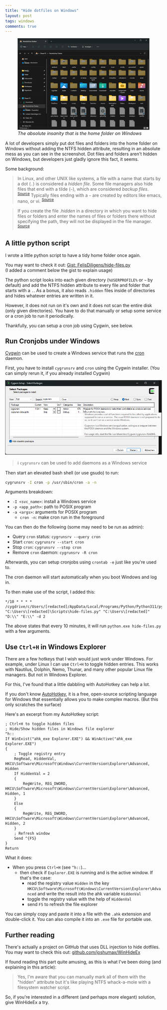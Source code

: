 ```yaml
---
title: "Hide dotfiles on Windows"
layout: post
tags: windows
comments: true
---
```


<figure>
    <img src="/assets/posts/all-those-folders.png">
    <figcaption style="font-size: 11pt; font-style: italic;">The absolute insanity that is the home folder on Windows</figcaption>
</figure>

A lot of developers simply put dot files and folders into the home folder on Windows without adding the NTFS hidden attribute, resulting in an absolute mess as you can see in the screenshot.
Dot files and folders aren't hidden on Windows, but developers just gladly ignore this fact, it seems.

Some background:

> In Linux, and other UNIX like systems, a file with a name that starts by a dot (`.`) is considered a _hidden file_. Some file managers also hide files that end with a tilde (`~`), which are considered _backup files_. <sup>[Source](https://github.com/brunonova/nautilus-hide)</sup> Typically files ending with a `~` are created by editors like emacs, nano, or vi. <sup>[Source](https://unix.stackexchange.com/a/76192)</sup>

> If you create the file _.hidden_ in a directory in which you want to hide files or folders and enter the names of files or folders there without specifying the path, they will not be displayed in the file manager. <sup>[Source](https://wiki.ubuntuusers.de/Versteckte_Dateien/)</sup>

## A little python script

I wrote a little python script to have a tidy home folder once again.

You may want to check it out: [Gist: FelisDiligens/hide-files.py](https://gist.github.com/FelisDiligens/9886ede399e3a321797b43ab53a371f9)  
(I added a comment below the gist to explain usage)

The python script looks into each given directory (`%USERPROFILE%` or `~` by default) and add the NTFS hidden attribute to every file and folder that starts with a `.`.
As a bonus, it also reads `.hidden` files inside of directories and hides whatever entries are written in it.

However, it does not run on it's own and it does not scan the entire disk (only given directories).
You have to do that manually or setup some service or a cron job to run it periodically.

Thankfully, you can setup a cron job using Cygwin, see below.


## Run Cronjobs under Windows

[Cygwin](https://www.cygwin.com/) can be used to create a Windows service that runs the [cron](https://en.wikipedia.org/wiki/Cron) daemon.

First, you have to install `cygrunsrv` and `cron` using the Cygwin installer. (You can simply rerun it, if you already installed Cygwin)

![](/assets/posts/cygwin-installer-cygrunsrv.png)

> ℹ️  `cygrunsrv` can be used to add daemons as a Windows service

Then start an elevated bash shell (or use gsudo) to run:
```bash
cygrunsrv -I cron -p /usr/sbin/cron -a -n
```

Arguments breakdown:
- `-I <svc_name>`: install a Windows service
- `-p <app_path>`: path to POSIX program
- `-a <args>`: arguments for POSIX program
	- `cron -n`: make cron run in the foreground

You can then do the following (some may need to be run as admin):
- Query `cron` status: `cygrunsrv --query cron`
- Start `cron`: `cygrunsrv --start cron`
- Stop `cron`: `cygrunsrv --stop cron`
- Remove `cron` daemon: `cygrunsrv -R cron`

Afterwards, you can setup cronjobs using `crontab -e` just like you're used to.

The cron daemon will start automatically when you boot Windows and log in.

To then make use of the script, I added this:

```
*/10 * * * * /cygdrive/c/Users/[redacted]/AppData/Local/Programs/Python/Python311/python "C:\Users\[redacted]\Scripts\hide-files.py" "C:\Users\[redacted]" "D:\\" "E:\\" -d 2
```

The above states that every 10 minutes, it will run `python.exe hide-files.py` with a few arguments.

## Use `Ctrl+H` in Windows Explorer

There are a few hotkeys that I wish would just work under Windows.
For example, under Linux I can use `Ctrl+H` to toggle hidden entries. This works with Nautilus, Dolphin, Nemo, Thunar, and many other popular Linux file managers. But not in Windows Explorer.

For this, I've found that a little dabbling with AutoHotkey can help a lot.

If you don't know [AutoHotkey](https://www.autohotkey.com/),
it is a free, open-source scripting language for Windows that essentially allows you to make complex macros.
(But this only scratches the surface)

Here's an excerpt from my AutoHotkey script:
```ahk
; Ctrl+H to toggle hidden files
; Hide/Show hidden files in Windows file explorer
^h::
If WinExist("ahk_exe Explorer.EXE") && WinActive("ahk_exe Explorer.EXE")
{
	; Toggle registry entry
	RegRead, HiddenVal, HKCU\Software\Microsoft\Windows\CurrentVersion\Explorer\Advanced, Hidden
	If HiddenVal = 2
	{
		RegWrite, REG_DWORD, HKCU\Software\Microsoft\Windows\CurrentVersion\Explorer\Advanced, Hidden, 1
	}
	Else
	{
		RegWrite, REG_DWORD, HKCU\Software\Microsoft\Windows\CurrentVersion\Explorer\Advanced, Hidden, 2
	}
	; Refresh window
	Send ^{F5}
}
Return
```

What it does:
- When you press `Ctrl+H` (see `^h::`)...
  - then check if `Explorer.EXE` is running and is the active window. If that's the case:
    - read the registry value `Hidden` in the key `HKCU\Software\Microsoft\Windows\CurrentVersion\Explorer\Advanced` and write the result into the ahk variable `HiddenVal`
    - toggle the registry value with the help of `HiddenVal`
    - send `F5` to refresh the file explorer

You can simply copy and paste it into a file with the `.ahk` extension and double-click it. You can also compile it into an `.exe` file for portable use.


## Further reading

There's actually a project on GitHub that uses DLL injection to hide dotfiles.  
You may want to check this out: [github.com/joshumax/WinHideEx](https://github.com/joshumax/WinHideEx)

If found reading this part quite amusing, as this is what I've been doing (and explaining in this article):
> Yes, I'm aware that you can manually mark all of them with the "hidden" attribute but it's like playing NTFS whack-a-mole with a filesystem watcher script. 

So, if you're interested in a different (and perhaps more elegant) solution, give WinHideEx a try.